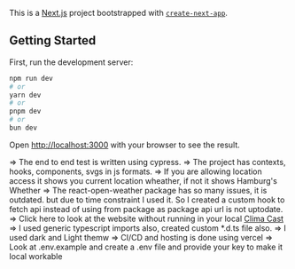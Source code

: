 This is a [Next.js](https://nextjs.org/) project bootstrapped with [`create-next-app`](https://github.com/vercel/next.js/tree/canary/packages/create-next-app).

## Getting Started

First, run the development server:

```bash
npm run dev
# or
yarn dev
# or
pnpm dev
# or
bun dev
```

Open [http://localhost:3000](http://localhost:3000) with your browser to see the result.

=> The end to end test is written using cypress.
=> The project has contexts, hooks, components, svgs in js formats.
=> If you are allowing location access it shows you current location wheather, if not it shows Hamburg's Whether
=> The react-open-weather package has so many issues, it is outdated. but due to time constraint I used it. So I created a custom hook to fetch api instead of using from package as package api url is not uptodate.
=> Click here to look at the website without running in your local [Clima Cast](https://clima-cast.monkwall.com/)
=> I used generic typescript imports also, created custom \*.d.ts file also.
=> I used dark and Light themw
=> CI/CD and hosting is done using vercel
=> Look at .env.example and create a .env file and provide your key to make it local workable
